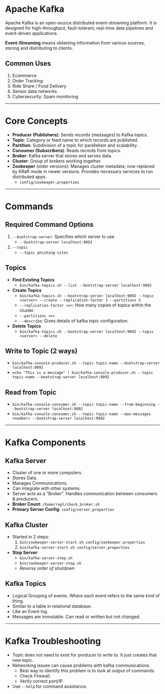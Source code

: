 # Apache Kafka

Apache Kafka is an open-source distributed event-streaming platform. It is designed for high-throughput, fault-tolerant, real-time data pipelines and event-driven applications.

**Event-Streaming** means obtaining information from various sources, storing and distributing to clients.

## Common Uses
1. Ecommerce
2. Order Tracking
3. Ride Share / Food Delivery
4. Sensor data networks
5. Cybersecurity: Spam monitoring

---

# Core Concepts

- **Producer (Publishers)**: Sends records (messages) to Kafka topics.
- **Topic**: Category or feed name to which records are published.
- **Partition**: Subdivision of a topic for parallelism and scalability.
- **Consumer (Subscribers)**: Reads records from topics.
- **Broker**: Kafka server that stores and serves data.
- **Cluster**: Group of brokers working together.
- **Zookeeper** (older versions): Manages cluster metadata; now replaced by KRaft mode in newer versions. Provides necessary services to run distributed apps.
    - `config/zookeeper.properties`

---

# Commands

## Required Command Options
1. `--bootstrap-server`: Specifies which server to use
    - `--bootstrap-server localhost:9092`
2. `--topic`
    - `--topic phishing-sites`

## Topics
- **Find Existing Topics**
    - `bin/kafka-topics.sh --list --bootstrap-server localhost:9092`
- **Create Topics**
    - `bin/kafka-topics.sh --bootstrap-server localhost:9092 --topic <server> --create --replication-factor 3 --partitions 3`
    - `--replication-factor <x>`: How many copies of topics within the cluster.
    - `--partitions <x>`
    - `--describe`: Gives details of kafka topic configuration.
- **Delete Topics**
    - `bin/kafka-topics.sh --bootstrap-server localhost:9092 --topic <server> --delete`

## Write to Topic (2 ways)
- `bin/kafka-console-producer.sh --topic topic-name --bootstrap-server localhost:9092`
- `echo "This is a message" | bin/kafka-console-producer.sh --topic topic-name --bootstrap-server localhost:9092`

## Read from Topic
- `bin/kafka-console-consumer.sh --topic topic-name --from-beginning --bootstrap-server localhost:9092`
- `bin/kafka-console-consumer.sh --topic topic-name --max-messages <number> --bootstrap-server localhost:9092`

---

# Kafka Components

## Kafka Server
- Cluster of one or more computers.
- Stores Data.
- Manages Communications.
- Can integrate with other systems.
- Server acts as a "Broker". Handles communication between consumers & producers.
- **Broker Count**: `/home/repl/check_broker.sh`
- **Primary Server Config**: `config/server.properties`

## Kafka Cluster
- Started in 2 steps:
    1. `bin/zookeeper-server-start.sh config/zookeeper.properties`
    2. `bin/kafka-server-start.sh config/server.properties`
- **Stop Server**:
    - `bin/kafka-server-stop.sh`
    - `bin/zookeeper-server-stop.sh`
    - *Reverse order of shutdown*

## Kafka Topics
- Logical Grouping of events. Where each event refers to the same kind of thing.
- Similar to a table in relational database.
- Like an Event log.
- Messages are immutable. Can read or written but not changed.

---

# Kafka Troubleshooting

- Topic does not need to exist for producer to write to. It just creates that new topic.
- Networking issues can cause problems with kafka communications.
    - Best way to identify this problem is to look at output of commands.
    - Check Firewall.
    - Verify correct port/IP.
- Use `--help` for command assistance.
